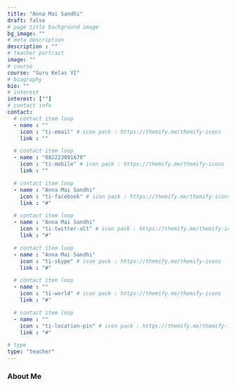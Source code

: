 ```yaml
---
title: "Anna Mai Sandhi"
draft: false
# page title background image
bg_image: ""
# meta description
description : ""
# teacher portrait
image: ""
# course
course: "Guru Kelas VI"
# biography
bio: ""
# interest
interest: [""]
# contact info
contact:
  # contact item loop
  - name : ""
    icon : "ti-email" # icon pack : https://themify.me/themify-icons
    link : ""

  # contact item loop
  - name : "082223091670"
    icon : "ti-mobile" # icon pack : https://themify.me/themify-icons
    link : ""

  # contact item loop
  - name : "Anna Mai Sandhi"
    icon : "ti-facebook" # icon pack : https://themify.me/themify-icons
    link : "#"

  # contact item loop
  - name : "Anna Mai Sandhi"
    icon : "ti-twitter-alt" # icon pack : https://themify.me/themify-icons
    link : "#"

  # contact item loop
  - name : "Anna Mai Sandhi"
    icon : "ti-skype" # icon pack : https://themify.me/themify-icons
    link : "#"

  # contact item loop
  - name : ""
    icon : "ti-world" # icon pack : https://themify.me/themify-icons
    link : "#"

  # contact item loop
  - name : ""
    icon : "ti-location-pin" # icon pack : https://themify.me/themify-icons
    link : "#"

# type
type: "teacher"
---
```


### About Me

